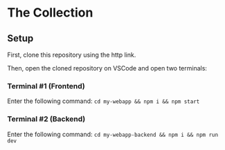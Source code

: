 # The Collection

## Setup

First, clone this repository using the http link.

Then, open the cloned repository on VSCode and open two terminals:

### Terminal #1 (Frontend)
Enter the following command:
`cd my-webapp && npm i && npm start`

### Terminal #2 (Backend)
Enter the following command:
`cd my-webapp-backend && npm i && npm run dev`
